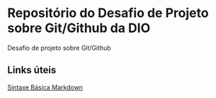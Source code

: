 # Repositório do Desafio de Projeto sobre Git/Github da DIO
Desafio de projeto sobre Git/Github

## Links úteis
[Sintaxe Básica Markdown](https://www.markdownguide.org/basic-syntax/)
